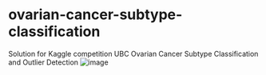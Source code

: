 # ovarian-cancer-subtype-classification
Solution for Kaggle competition UBC Ovarian Cancer Subtype Classification and Outlier Detection
![image](https://github.com/luciaurcelay/ovarian-cancer-subtype-classification/assets/93920109/939e3174-53cb-4fc6-8bd0-34a713251d13)

